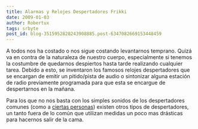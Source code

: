 ```yaml
---
title: Alarmas y Relojes Despertadores Frikki
date: 2009-01-03
author: Robertux
tags: srbyte
post_id: blog-3515952828243908885.post-6347082669153448459
---
```


A todos nos ha costado o nos sigue costando levantarnos temprano. Quizá va en contra de la naturaleza de nuestro cuerpo, especialmente si tenemos la costumbre de quedarnos despiertos hasta tarde realizando cualquier tarea. Debido a esto, se inventaron los famosos relojes despertadores que se encargan de emitir un pitido/pista de audio o sintonizar alguna estación de radio previamente programada para que esta se encargue de despertarnos en la mañana.

Para los que no nos basta con los simples sonidos de los despertadores comunes (como a [ciertas personas](http://queith.com/2009/01/03/%C2%BFcual-es-su-teoria-para-las-alarmas/)) existen otros tipos de despertadores, un tanto fuera de lo común que utilizan medidas un poco mas drásticas para hacernos salir de la cama.